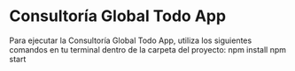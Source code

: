 # Consultoría Global Todo App
Para ejecutar la Consultoría Global Todo App, utiliza los siguientes comandos en tu terminal dentro de la carpeta del proyecto:
npm install
npm start
